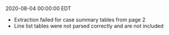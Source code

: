 2020-08-04 00:00:00 EDT


- Extraction failed for case summary tables from page 2
- Line list tables were not parsed correctly and are not included
